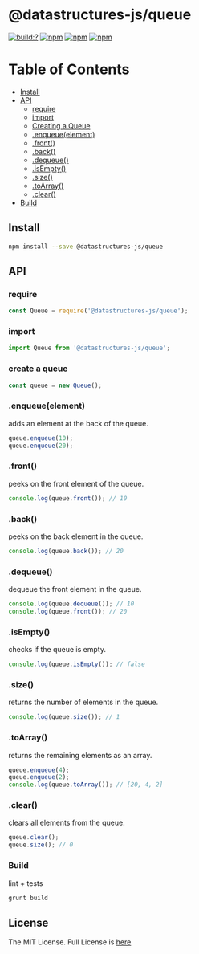 # @datastructures-js/queue

[![build:?](https://travis-ci.org/datastructures-js/queue.svg?branch=master)](https://travis-ci.org/datastructures-js/queue) 
[![npm](https://img.shields.io/npm/v/@datastructures-js/queue.svg)](https://www.npmjs.com/package/@datastructures-js/queue)
[![npm](https://img.shields.io/npm/dm/@datastructures-js/queue.svg)](https://www.npmjs.com/packages/@datastructures-js/queue) [![npm](https://img.shields.io/badge/node-%3E=%206.0-blue.svg)](https://www.npmjs.com/package/@datastructures-js/queue)

# Table of Contents
* [Install](#install)
* [API](#api)
  * [require](#require)
  * [import](#import)
  * [Creating a Queue](#create-a-queue)
  * [.enqueue(element)](#enqueueelement)
  * [.front()](#front)
  * [.back()](#back)
  * [.dequeue()](#dequeue)
  * [.isEmpty()](#isEmpty)
  * [.size()](#size)
  * [.toArray()](#toarray)
  * [.clear()](#clear)
 * [Build](#build)

## Install

```sh
npm install --save @datastructures-js/queue
```

## API

### require

```js
const Queue = require('@datastructures-js/queue');
```

### import

```js
import Queue from '@datastructures-js/queue';
```

### create a queue

```js
const queue = new Queue();
```

### .enqueue(element)
adds an element at the back of the queue.

```js
queue.enqueue(10);
queue.enqueue(20);
```

### .front()
peeks on the front element of the queue.

```js
console.log(queue.front()); // 10
```

### .back()
peeks on the back element in the queue.

```js
console.log(queue.back()); // 20
```

### .dequeue()
dequeue the front element in the queue.

```js
console.log(queue.dequeue()); // 10
console.log(queue.front()); // 20
```

### .isEmpty()
checks if the queue is empty.

```js
console.log(queue.isEmpty()); // false
```

### .size()
returns the number of elements in the queue.

```js
console.log(queue.size()); // 1
```

### .toArray() 
returns the remaining elements as an array.

```js
queue.enqueue(4);
queue.enqueue(2);
console.log(queue.toArray()); // [20, 4, 2]
```

### .clear()
clears all elements from the queue.

```js
queue.clear();
queue.size(); // 0
```

### Build
lint + tests

```sh
grunt build
```

## License
The MIT License. Full License is [here](https://github.com/datastructures-js/queue/blob/master/LICENSE)
